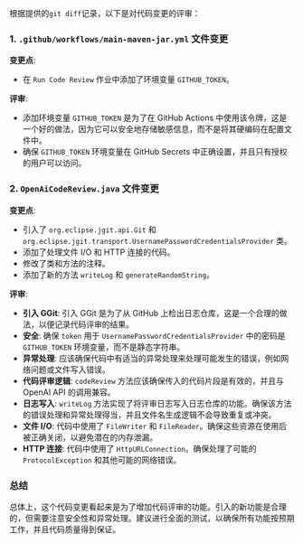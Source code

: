 根据提供的`git diff`记录，以下是对代码变更的评审：

### 1. `.github/workflows/main-maven-jar.yml` 文件变更

**变更点**:
- 在 `Run Code Review` 作业中添加了环境变量 `GITHUB_TOKEN`。

**评审**:
- 添加环境变量 `GITHUB_TOKEN` 是为了在 GitHub Actions 中使用该令牌，这是一个好的做法，因为它可以安全地存储敏感信息，而不是将其硬编码在配置文件中。
- 确保 `GITHUB_TOKEN` 环境变量在 GitHub Secrets 中正确设置，并且只有授权的用户可以访问。

### 2. `OpenAiCodeReview.java` 文件变更

**变更点**:
- 引入了 `org.eclipse.jgit.api.Git` 和 `org.eclipse.jgit.transport.UsernamePasswordCredentialsProvider` 类。
- 添加了处理文件 I/O 和 HTTP 连接的代码。
- 修改了类和方法的注释。
- 添加了新的方法 `writeLog` 和 `generateRandomString`。

**评审**:
- **引入 GGit**: 引入 GGit 是为了从 GitHub 上检出日志仓库，这是一个合理的做法，以便记录代码评审的结果。
- **安全**: 确保 `token` 用于 `UsernamePasswordCredentialsProvider` 中的密码是 `GITHUB_TOKEN` 环境变量，而不是静态字符串。
- **异常处理**: 应该确保代码中有适当的异常处理来处理可能发生的错误，例如网络问题或文件写入错误。
- **代码评审逻辑**: `codeReview` 方法应该确保传入的代码片段是有效的，并且与 OpenAI API 的调用兼容。
- **日志写入**: `writeLog` 方法实现了将评审日志写入日志仓库的功能。确保该方法的错误处理和异常处理得当，并且文件名生成逻辑不会导致重复或冲突。
- **文件 I/O**: 代码中使用了 `FileWriter` 和 `FileReader`。确保这些资源在使用后被正确关闭，以避免潜在的内存泄漏。
- **HTTP 连接**: 代码中使用了 `HttpURLConnection`。确保处理了可能的 `ProtocolException` 和其他可能的网络错误。

### 总结
总体上，这个代码变更看起来是为了增加代码评审的功能。引入的新功能是合理的，但需要注意安全性和异常处理。建议进行全面的测试，以确保所有功能按预期工作，并且代码质量得到保证。